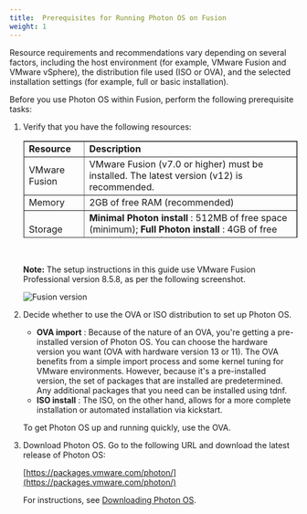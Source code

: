 ```yaml
---
title:  Prerequisites for Running Photon OS on Fusion
weight: 1
---
```


Resource requirements and recommendations vary depending on several factors, including the host environment (for example, VMware Fusion and VMware vSphere), the distribution file used (ISO or OVA), and the selected installation settings (for example, full or basic installation).

Before you use Photon OS within Fusion, perform the following prerequisite tasks:

1. Verify that you have the following resources:

	<table style="height: 170px;" border="1" width="auto" cellspacing="0" cellpadding="10">
	<tbody>
	<tr>
	<td><b>Resource</b></td>
	<td><b>Description</b></td>
	</tr>
	<tr>
	<td>VMware Fusion</td>
	<td>VMware Fusion (v7.0 or higher) must be installed. The latest version (v12) is recommended.</td>
	</tr>
	<tr>
	<td>Memory</td>
	<td>2GB of free RAM (recommended)</td>
	</tr>
	<tr>
	<td>Storage</td>
	<td><b>Minimal Photon install</b> : 512MB of free space (minimum); <b>Full Photon install</b> : 4GB of free space (minimum); 8GB recommended.</td>
	</tr>
	<tr>
	<td>Distribution File</td>
	<td>Photon OS ISO or OVA file downloaded from [https://packages.vmware.com/photon/](https://packages.vmware.com/photon/).</td>
	</tr>
	</tbody>
	</table>
	</br >

	
	**Note:** The setup instructions in this guide use VMware Fusion Professional version 8.5.8, as per the following screenshot.


	![Fusion version](../../images/fs-version.png)


2. Decide whether to use the OVA or ISO distribution to set up Photon OS.

    - **OVA import** : Because of the nature of an OVA, you're getting a pre-installed version of Photon OS. You can choose the hardware version you want (OVA with hardware version 13 or 11). The OVA benefits from a simple import process and some kernel tuning for VMware environments. However, because it's a pre-installed version, the set of packages that are installed are predetermined. Any additional packages that you need can be installed using tdnf.
    - **ISO install** : The ISO, on the other hand, allows for a more complete installation or automated installation via kickstart.

    To get Photon OS up and running quickly, use the OVA.
    
1. Download Photon OS. Go to the following URL and download the latest release of Photon OS:

    [https://packages.vmware.com/photon/](https://packages.vmware.com/photon/)
    
    For instructions, see [Downloading Photon OS](../../downloading-photon/).
